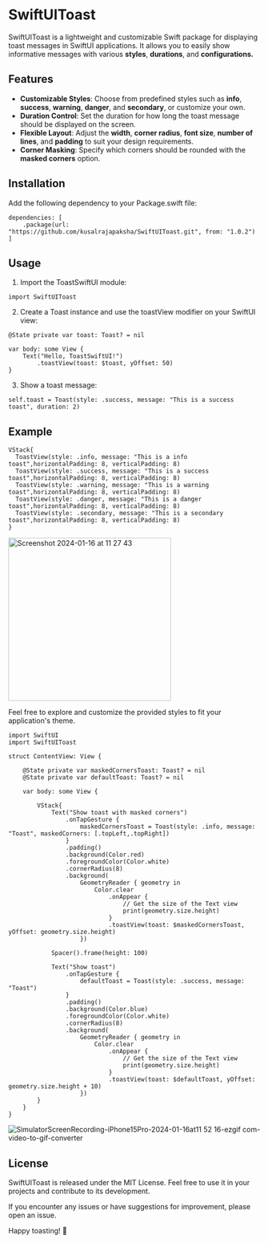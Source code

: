 # SwiftUIToast
SwiftUIToast is a lightweight and customizable Swift package for displaying toast messages in SwiftUI applications. It allows you to easily show informative messages with various **styles**, **durations**, and **configurations.**

## Features
* **Customizable Styles**: Choose from predefined styles such as **info**, **success**, **warning**, **danger**, and **secondary**, or customize your own.
* **Duration Control**: Set the duration for how long the toast message should be displayed on the screen.
* **Flexible Layout**: Adjust the **width**, **corner radius**, **font size**, **number of lines**, and **padding** to suit your design requirements.
* **Corner Masking**: Specify which corners should be rounded with the **masked corners** option.

## Installation
Add the following dependency to your Package.swift file:
```
dependencies: [
    .package(url: "https://github.com/kusalrajapaksha/SwiftUIToast.git", from: "1.0.2")
]
```

## Usage
1. Import the ToastSwiftUI module:
```
import SwiftUIToast
```
2. Create a Toast instance and use the toastView modifier on your SwiftUI view:
```
@State private var toast: Toast? = nil

var body: some View {
    Text("Hello, ToastSwiftUI!")
        .toastView(toast: $toast, yOffset: 50)
}
```
3. Show a toast message:
```
self.toast = Toast(style: .success, message: "This is a success toast", duration: 2)
```

## Example
```
VStack{
  ToastView(style: .info, message: "This is a info toast",horizontalPadding: 8, verticalPadding: 8)
  ToastView(style: .success, message: "This is a success toast",horizontalPadding: 8, verticalPadding: 8)
  ToastView(style: .warning, message: "This is a warning toast",horizontalPadding: 8, verticalPadding: 8)
  ToastView(style: .danger, message: "This is a danger toast",horizontalPadding: 8, verticalPadding: 8)
  ToastView(style: .secondary, message: "This is a secondary toast",horizontalPadding: 8, verticalPadding: 8)
}
```
<img width="325" alt="Screenshot 2024-01-16 at 11 27 43" src="https://github.com/kusalrajapaksha/SwiftUIToast/assets/72430450/6e64b2c4-1c8f-42a6-871f-1701d67e8133">

Feel free to explore and customize the provided styles to fit your application's theme.

```
import SwiftUI
import SwiftUIToast

struct ContentView: View {
    
    @State private var maskedCornersToast: Toast? = nil
    @State private var defaultToast: Toast? = nil
    
    var body: some View {
        
        VStack{
            Text("Show toast with masked corners")
                .onTapGesture {
                    maskedCornersToast = Toast(style: .info, message: "Toast", maskedCorners: [.topLeft,.topRight])
                }
                .padding()
                .background(Color.red)
                .foregroundColor(Color.white)
                .cornerRadius(8)
                .background(
                    GeometryReader { geometry in
                        Color.clear
                            .onAppear {
                                // Get the size of the Text view
                                print(geometry.size.height)
                            }
                            .toastView(toast: $maskedCornersToast, yOffset: geometry.size.height)
                    })
            
            Spacer().frame(height: 100)
            
            Text("Show toast")
                .onTapGesture {
                    defaultToast = Toast(style: .success, message: "Toast")
                }
                .padding()
                .background(Color.blue)
                .foregroundColor(Color.white)
                .cornerRadius(8)
                .background(
                    GeometryReader { geometry in
                        Color.clear
                            .onAppear {
                                // Get the size of the Text view
                                print(geometry.size.height)
                            }
                            .toastView(toast: $defaultToast, yOffset: geometry.size.height + 10)
                    })
        }
    }
}

```

![SimulatorScreenRecording-iPhone15Pro-2024-01-16at11 52 16-ezgif com-video-to-gif-converter](https://github.com/kusalrajapaksha/SwiftUIToast/assets/72430450/3dcbf463-efe2-4185-b2c1-874fb2167f20)

## License
SwiftUIToast is released under the MIT License. Feel free to use it in your projects and contribute to its development.

If you encounter any issues or have suggestions for improvement, please open an issue.

Happy toasting! 🚀





